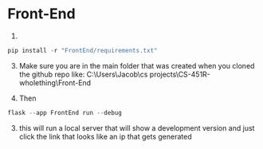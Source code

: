 # Front-End

1. 
```powershell
pip install -r "FrontEnd/requirements.txt"
```

3. Make sure you are in the main folder that was created when you cloned the github repo like:
C:\Users\Jacob\cs projects\CS-451R-wholething\Front-End

2. Then 
```powershell
flask --app FrontEnd run --debug
```

3. this will run a local server that will show a development version and just click the link that looks like an ip that gets generated
